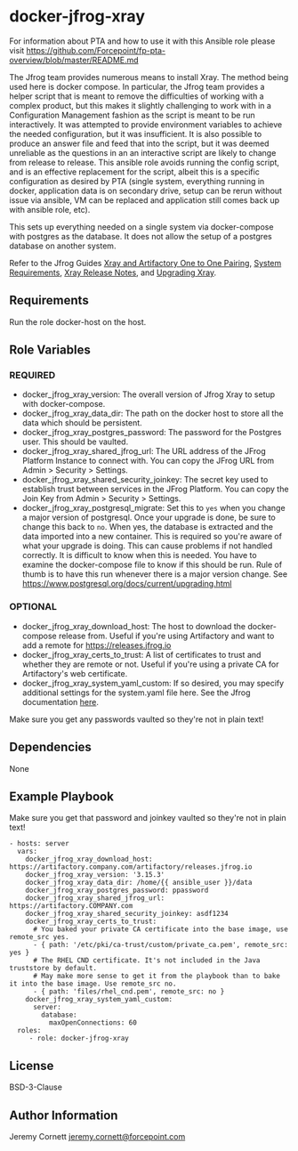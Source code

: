 # docker-jfrog-xray

For information about PTA and how to use it with this Ansible role please visit https://github.com/Forcepoint/fp-pta-overview/blob/master/README.md

The Jfrog team provides numerous means to install Xray. The method being used here is
docker compose. In particular, the Jfrog team provides a helper script that is meant
to remove the difficulties of working with a complex product, but this makes it slightly
challenging to work with in a Configuration Management fashion as the script is meant
to be run interactively. It was attempted to provide environment variables to achieve the needed
configuration, but it was insufficient. It is also possible to produce an answer file and feed 
that into the script, but it was deemed unreliable as the questions in an an interactive script
are likely to change from release to release. This ansible role avoids running the config script,
and is an effective replacement for the script, albeit this is a specific configuration as desired
by PTA (single system, everything running in docker, application data is on secondary drive,
setup can be rerun without issue via ansible, VM can be replaced and application still comes
back up with ansible role, etc).

This sets up everything needed on a single system via docker-compose with postgres as the database.
It does not allow the setup of a postgres database on another system.

Refer to the Jfrog Guides [Xray and Artifactory One to One Pairing](https://www.jfrog.com/confluence/display/JFROG/Xray+and+Artifactory+One+to+One+Pairing),
[System Requirements](https://www.jfrog.com/confluence/display/JFROG/System+Requirements?utm_source=platform&utm_content=installer#SystemRequirements-Xray-FileHandleAllocationLimit),
[Xray Release Notes](https://www.jfrog.com/confluence/display/JFROG/Xray+Release+Notes), and
[Upgrading Xray](https://www.jfrog.com/confluence/display/JFROG/Upgrading+Xray).

## Requirements

Run the role docker-host on the host.

## Role Variables

### REQUIRED

* docker_jfrog_xray_version: The overall version of Jfrog Xray to setup with docker-compose.
* docker_jfrog_xray_data_dir: The path on the docker host to store all the data which should be persistent.
* docker_jfrog_xray_postgres_password: The password for the Postgres user. This should be vaulted.
* docker_jfrog_xray_shared_jfrog_url: The URL address of the JFrog Platform Instance to connect with. 
  You can copy the JFrog URL from Admin > Security > Settings.
* docker_jfrog_xray_shared_security_joinkey: The secret key used to establish trust between services in the JFrog Platform.
  You can copy the Join Key from Admin > Security > Settings.
* docker_jfrog_xray_postgresql_migrate: Set this to `yes` when you change a major version of postgresql.
  Once your upgrade is done, be sure to change this back to `no`. When yes, the database is extracted
  and the data imported into a new container. This is required so you're aware of what your upgrade is doing.
  This can cause problems if not handled correctly.
  It is difficult to know when this is needed. You have to examine the docker-compose file to know 
  if this should be run.
  Rule of thumb is to have this run whenever there is a major version change. 
  See https://www.postgresql.org/docs/current/upgrading.html

### OPTIONAL

* docker_jfrog_xray_download_host: The host to download the docker-compose release from.
  Useful if you're using Artifactory and want to add a remote for https://releases.jfrog.io
* docker_jfrog_xray_certs_to_trust: A list of certificates to trust and whether they are remote or not.
  Useful if you're using a private CA for Artifactory's web certificate.
* docker_jfrog_xray_system_yaml_custom: If so desired, you may specify additional settings for the system.yaml
  file here. See the Jfrog documentation [here](https://www.jfrog.com/confluence/display/JFROG/Xray+System+YAML).

Make sure you get any passwords vaulted so they're not in plain text!

## Dependencies

None

## Example Playbook

Make sure you get that password and joinkey vaulted so they're not in plain text!

    - hosts: server
      vars:
        docker_jfrog_xray_download_host: https://artifactory.company.com/artifactory/releases.jfrog.io
        docker_jfrog_xray_version: '3.15.3'
        docker_jfrog_xray_data_dir: /home/{{ ansible_user }}/data
        docker_jfrog_xray_postgres_password: ppassword
        docker_jfrog_xray_shared_jfrog_url: https://artifactory.COMPANY.com
        docker_jfrog_xray_shared_security_joinkey: asdf1234
        docker_jfrog_xray_certs_to_trust:
          # You baked your private CA certificate into the base image, use remote_src yes.
          - { path: '/etc/pki/ca-trust/custom/private_ca.pem', remote_src: yes }
          # The RHEL CND certificate. It's not included in the Java truststore by default.
          # May make more sense to get it from the playbook than to bake it into the base image. Use remote_src no.
          - { path: 'files/rhel_cnd.pem', remote_src: no }
        docker_jfrog_xray_system_yaml_custom:
          server:
            database:
              maxOpenConnections: 60
      roles:
         - role: docker-jfrog-xray

## License

BSD-3-Clause

## Author Information

Jeremy Cornett <jeremy.cornett@forcepoint.com>
